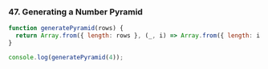 ### 47. Generating a Number Pyramid

```javascript
function generatePyramid(rows) {
  return Array.from({ length: rows }, (_, i) => Array.from({ length: i + 1 }, (_, j) => j + 1).join("")).join("\n");
}

console.log(generatePyramid(4));
```
